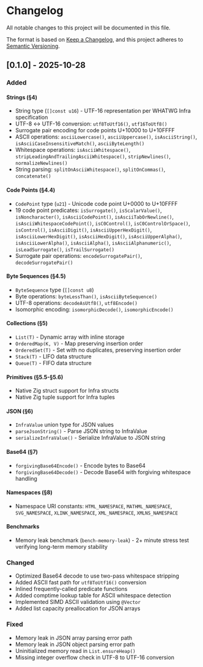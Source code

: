 # Changelog

All notable changes to this project will be documented in this file.

The format is based on [Keep a Changelog](https://keepachangelog.com/en/1.1.0/),
and this project adheres to [Semantic Versioning](https://semver.org/spec/v2.0.0.html).

## [0.1.0] - 2025-10-28

### Added

#### Strings (§4)
- String type (`[]const u16`) - UTF-16 representation per WHATWG Infra specification
- UTF-8 ↔ UTF-16 conversion: `utf8ToUtf16()`, `utf16ToUtf8()`
- Surrogate pair encoding for code points U+10000 to U+10FFFF
- ASCII operations: `asciiLowercase()`, `asciiUppercase()`, `isAsciiString()`, `isAsciiCaseInsensitiveMatch()`, `asciiByteLength()`
- Whitespace operations: `isAsciiWhitespace()`, `stripLeadingAndTrailingAsciiWhitespace()`, `stripNewlines()`, `normalizeNewlines()`
- String parsing: `splitOnAsciiWhitespace()`, `splitOnCommas()`, `concatenate()`

#### Code Points (§4.4)
- `CodePoint` type (`u21`) - Unicode code point U+0000 to U+10FFFF
- 19 code point predicates: `isSurrogate()`, `isScalarValue()`, `isNoncharacter()`, `isAsciiCodePoint()`, `isAsciiTabOrNewline()`, `isAsciiWhitespaceCodePoint()`, `isC0Control()`, `isC0ControlOrSpace()`, `isControl()`, `isAsciiDigit()`, `isAsciiUpperHexDigit()`, `isAsciiLowerHexDigit()`, `isAsciiHexDigit()`, `isAsciiUpperAlpha()`, `isAsciiLowerAlpha()`, `isAsciiAlpha()`, `isAsciiAlphanumeric()`, `isLeadSurrogate()`, `isTrailSurrogate()`
- Surrogate pair operations: `encodeSurrogatePair()`, `decodeSurrogatePair()`

#### Byte Sequences (§4.5)
- `ByteSequence` type (`[]const u8`)
- Byte operations: `byteLessThan()`, `isAsciiByteSequence()`
- UTF-8 operations: `decodeAsUtf8()`, `utf8Encode()`
- Isomorphic encoding: `isomorphicDecode()`, `isomorphicEncode()`

#### Collections (§5)
- `List(T)` - Dynamic array with inline storage
- `OrderedMap(K, V)` - Map preserving insertion order
- `OrderedSet(T)` - Set with no duplicates, preserving insertion order
- `Stack(T)` - LIFO data structure
- `Queue(T)` - FIFO data structure

#### Primitives (§5.5-§5.6)
- Native Zig struct support for Infra structs
- Native Zig tuple support for Infra tuples

#### JSON (§6)
- `InfraValue` union type for JSON values
- `parseJsonString()` - Parse JSON string to InfraValue
- `serializeInfraValue()` - Serialize InfraValue to JSON string

#### Base64 (§7)
- `forgivingBase64Encode()` - Encode bytes to Base64
- `forgivingBase64Decode()` - Decode Base64 with forgiving whitespace handling

#### Namespaces (§8)
- Namespace URI constants: `HTML_NAMESPACE`, `MATHML_NAMESPACE`, `SVG_NAMESPACE`, `XLINK_NAMESPACE`, `XML_NAMESPACE`, `XMLNS_NAMESPACE`

#### Benchmarks
- Memory leak benchmark (`bench-memory-leak`) - 2+ minute stress test verifying long-term memory stability

### Changed
- Optimized Base64 decode to use two-pass whitespace stripping
- Added ASCII fast path for `utf8ToUtf16()` conversion
- Inlined frequently-called predicate functions
- Added comptime lookup table for ASCII whitespace detection
- Implemented SIMD ASCII validation using `@Vector`
- Added list capacity preallocation for JSON arrays

### Fixed
- Memory leak in JSON array parsing error path
- Memory leak in JSON object parsing error path
- Uninitialized memory read in `List.ensureHeap()`
- Missing integer overflow check in UTF-8 to UTF-16 conversion
